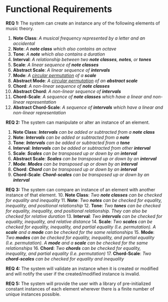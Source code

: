 # Functional Requirements

**REQ 1:** The system can create an instance any of the following elements of music theory.
 1. **Note Class**: *A musical frequency represented by a letter and an accidental*
 2. **Note**: *A **note class** which also contains an octave*
 3. **Tone**: *A **note** which also contains a duration*
 4. **Interval**: *A relationship between two **note classes**, **notes**, or **tones***
 5. **Scale**: *A linear sequence of **note classes***
 6. **Abstract Scale**: *A linear sequence of **intervals***
 7. **Mode**: *A [circular permutation](https://en.wikipedia.org/wiki/Permutation#Circular_permutations) of a **scale***
 8. **Abstract Mode**: *A [circular permutation](https://en.wikipedia.org/wiki/Permutation#Circular_permutations) of an **abstract scale***
 9. **Chord**: *A non-linear sequence of **note classes***
 10. **Abstract Chord**: *A non-linear sequence of **intervals*** 
 11. **Chord-Scale**: *A sequence of **note classes** which have a linear and non-linear representation*
 12. **Abstract Chord-Scale**: *A sequence of **intervals** which have a linear and non-linear representation*

**REQ 2:** The system can manipulate or alter an instance of an element.
1. **Note Class**: ***Intervals** can be added or subtracted from a **note class***
2. **Note**: ***Intervals** can be added or subtracted from a **note***
3. **Tone**: ***Intervals** can be added or subtracted from a **tone***
4. **Interval**: ***Intervals** can be added or subtracted from other **interval***
5. **Scale**: ***Scales** can be transposed up or down by an **interval***
6. **Abstract Scale**: ***Scales** can be transposed up or down by an **interval***
7. **Mode**: ***Modes** can be transposed up or down by an **interval***
8. **Chord**: ***Chord** can be transposed up or down by an **interval***
9. **Chord-Scale**: ***Chord-scales** can be transposed up or down by an **interval***

**REQ 3:** The system can compare an instance of an element with another instance of that element.
10. **Note Class**: *Two **note classes** can be checked for equality and inequality*
11. **Note**: *Two **notes** can be checked for equality, inequality, and positional relationship*
12. **Tone**: *Two **tones** can be checked for equality, inequality, and positional relationship. They can also be checked for relative duration*
13. **Interval**: *Two **intervals** can be checked for equality, inequality, and relative distance*
14. **Scale**: *Two **scales** can be checked for equality, inequality, and partial equality (I.e. permutation). A **scale** and a **mode** can be checked for the same relationships*
15. **Mode**: *Two **modes** can be checked for equality, inequality, and partial equality (I.e. permutation). A **mode** and a **scale** can be checked for the same relationships*
16. **Chord**: *Two **chords** can be checked for equality, inequality, and partial equality (I.e. permutation)*
17. **Chord-Scale**: *Two **chord-scales** can be checked for equality and inequality*
 
**REQ 4:** The system will validate an instance when it is created or modified and will notify the user if the created/modified instance is invalid.

**REQ 5:** The system will provide the user with a library of pre-initialized constant instances of each element wherever there is a finite number of unique instances possible.
<!--stackedit_data:
eyJoaXN0b3J5IjpbMTA3NzI4NDgxNCwtMTEwMjU0NjIxMV19
-->